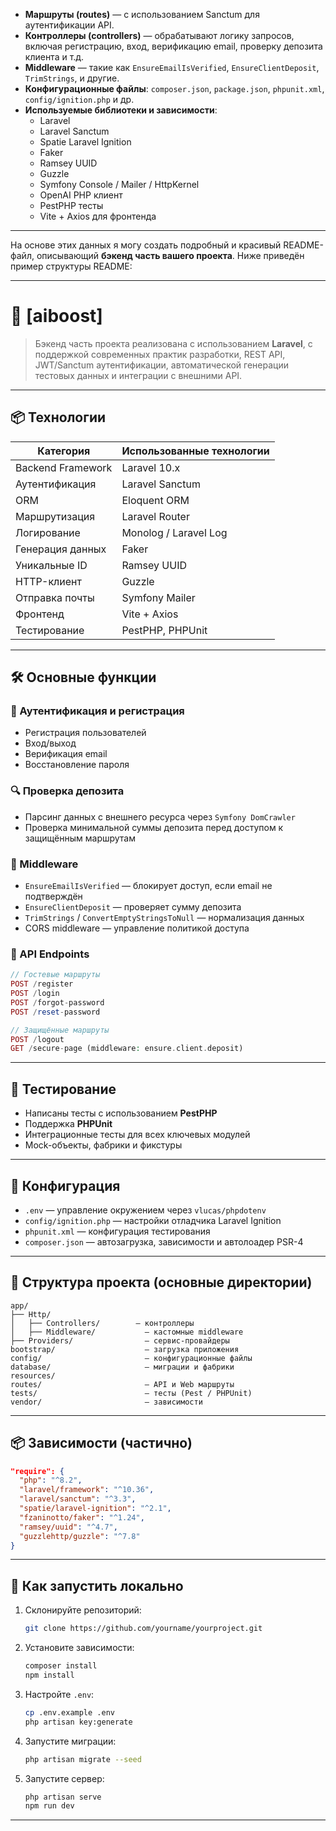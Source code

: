 

- **Маршруты (routes)** — с использованием Sanctum для аутентификации API.
- **Контроллеры (controllers)** — обрабатывают логику запросов, включая регистрацию, вход, верификацию email, проверку депозита клиента и т.д.
- **Middleware** — такие как `EnsureEmailIsVerified`, `EnsureClientDeposit`, `TrimStrings`, и другие.
- **Конфигурационные файлы**: `composer.json`, `package.json`, `phpunit.xml`, `config/ignition.php` и др.
- **Используемые библиотеки и зависимости**:
  - Laravel
  - Laravel Sanctum
  - Spatie Laravel Ignition
  - Faker
  - Ramsey UUID
  - Guzzle
  - Symfony Console / Mailer / HttpKernel
  - OpenAI PHP клиент
  - PestPHP тесты
  - Vite + Axios для фронтенда

---

На основе этих данных я могу создать подробный и красивый README-файл, описывающий **бэкенд часть вашего проекта**. Ниже приведён пример структуры README:

---

# 🧠 [aiboost]

> Бэкенд часть проекта реализована с использованием **Laravel**, с поддержкой современных практик разработки, REST API, JWT/Sanctum аутентификации, автоматической генерации тестовых данных и интеграции с внешними API.

---

## 📦 Технологии

| Категория       | Использованные технологии |
|------------------|----------------------------|
| Backend Framework | Laravel 10.x               |
| Аутентификация    | Laravel Sanctum            |
| ORM              | Eloquent ORM               |
| Маршрутизация     | Laravel Router             |
| Логирование      | Monolog / Laravel Log      |
| Генерация данных | Faker                      |
| Уникальные ID     | Ramsey UUID                |
| HTTP-клиент       | Guzzle                     |
| Отправка почты   | Symfony Mailer             |
| Фронтенд         | Vite + Axios               |
| Тестирование     | PestPHP, PHPUnit           |

---

## 🛠️ Основные функции

### 🔐 Аутентификация и регистрация
- Регистрация пользователей
- Вход/выход
- Верификация email
- Восстановление пароля

### 🔍 Проверка депозита
- Парсинг данных с внешнего ресурса через `Symfony DomCrawler`
- Проверка минимальной суммы депозита перед доступом к защищённым маршрутам

### 🔄 Middleware
- `EnsureEmailIsVerified` — блокирует доступ, если email не подтверждён
- `EnsureClientDeposit` — проверяет сумму депозита
- `TrimStrings` / `ConvertEmptyStringsToNull` — нормализация данных
- CORS middleware — управление политикой доступа

### 📡 API Endpoints
```php
// Гостевые маршруты
POST /register
POST /login
POST /forgot-password
POST /reset-password

// Защищённые маршруты
POST /logout
GET /secure-page (middleware: ensure.client.deposit)
```

---

## 🧪 Тестирование

- Написаны тесты с использованием **PestPHP**
- Поддержка **PHPUnit**
- Интеграционные тесты для всех ключевых модулей
- Mock-объекты, фабрики и фикстуры

---

## 🧰 Конфигурация

- `.env` — управление окружением через `vlucas/phpdotenv`
- `config/ignition.php` — настройки отладчика Laravel Ignition
- `phpunit.xml` — конфигурация тестирования
- `composer.json` — автозагрузка, зависимости и автолоадер PSR-4

---

## 📁 Структура проекта (основные директории)

```
app/
├── Http/
│   ├── Controllers/        — контроллеры
│   ├── Middleware/           — кастомные middleware
├── Providers/                — сервис-провайдеры
bootstrap/                    — загрузка приложения
config/                       — конфигурационные файлы
database/                     — миграции и фабрики
resources/
routes/                       — API и Web маршруты
tests/                        — тесты (Pest / PHPUnit)
vendor/                       — зависимости
```

---

## 📦 Зависимости (частично)

```json
"require": {
  "php": "^8.2",
  "laravel/framework": "^10.36",
  "laravel/sanctum": "^3.3",
  "spatie/laravel-ignition": "^2.1",
  "fzaninotto/faker": "^1.24",
  "ramsey/uuid": "^4.7",
  "guzzlehttp/guzzle": "^7.8"
}
```

---

## 🚀 Как запустить локально

1. Склонируйте репозиторий:
   ```bash
   git clone https://github.com/yourname/yourproject.git
   ```

2. Установите зависимости:
   ```bash
   composer install
   npm install
   ```

3. Настройте `.env`:
   ```bash
   cp .env.example .env
   php artisan key:generate
   ```

4. Запустите миграции:
   ```bash
   php artisan migrate --seed
   ```

5. Запустите сервер:
   ```bash
   php artisan serve
   npm run dev
   ```

---
